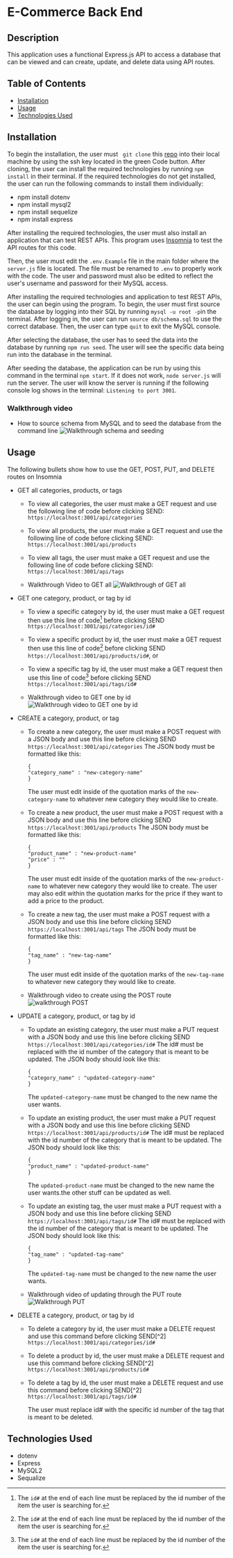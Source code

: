 # E-Commerce Back End

## Description
This application uses a functional Express.js API to access a database that can be viewed and can create, update, and delete data using API routes. 

## Table of Contents
* [Installation](#installation)
* [Usage](#usage)
* [Technologies Used](#technologies-used)

## Installation
To begin the installation, the user must ` git clone` this [repo](https://github.com/jmaraya1229/ECBackEnd) into their local machine by using the ssh key located in the green Code button. After cloning, the user can install the required technologies by running `npm install` in their terminal. If the required technologies do not get installed, the user can run the following commands to install them individually: 
* npm install dotenv 
* npm install mysql2 
* npm install sequelize
* npm install express

After installing the required technologies, the user must also install an application that can test REST APIs. This program uses [Insomnia](https://insomnia.rest/) to test the API routes for this code. 

Then, the user must edit the `.env.Example` file in the main folder where the `server.js` file is located. The file must be renamed to `.env` to properly work with the code. The user and password must also be edited to reflect the user's username and password for their MySQL access. 

After installing the required technologies and application to test REST APIs, the user can begin using the program. To begin, the user must first source the database by logging into their SQL by running `mysql -u root -p`in the terminal. After logging in, the user can run `source db/schema.sql` to use the correct database. Then, the user can type `quit` to exit the MySQL console. 

After selecting the database, the user has to seed the data into the database by running `npm run seed`. The user will see the specific data being run into the database in the terminal. 

After seeding the database, the application can be run by using this command in the terminal `npm start`. If it does not work, `node server.js` will run the server. The user will know the server is running if the following console log shows in the terminal: `Listening to port 3001`.

### Walkthrough video 
* How to source schema from MySQL and to seed the database from the command line
![Walkthrough schema and seeding]()


## Usage
The following bullets show how to use the GET, POST, PUT, and DELETE routes on Insomnia

* GET all categories, products, or tags

    * To view all categories, the user must make a GET request and use the following line of code before clicking SEND:
    `https://localhost:3001/api/categories`

    * To view all products, the user must make a GET request and use the following line of code before clicking SEND:
    `https://localhost:3001/api/products`

    * To view all tags, the user must make a GET request and use the following line of code before clicking SEND: 
    `https://localhost:3001/api/tags`

    * Walkthrough Video to GET all
    ![Walkthrough of GET all]()

* GET one category, product, or tag by id 

    * To view a specific category by id, the user must make a GET request then use this line of code[^1] before clicking SEND
    `https://localhost:3001/api/categories/id#`

    * To view a specific product by id, the user must make a GET request then use this line of code[^1] before clicking SEND
    `https://localhost:3001/api/products/id#`, or 

    * To view a specific tag by id, the user must make a GET request then use this line of code[^1] before clicking SEND
    `https://localhost:3001/api/tags/id#`

    [^1]: The `id#` at the end of each line must be replaced by the id number of the item the user is searching for. 

    * Walkthrough video to GET one by id
    ![Walkthrough video to GET one by id]()

* CREATE a category, product, or tag

    * To create a new category, the user must make a POST request with a JSON body and use this line before clicking SEND
    `https://localhost:3001/api/categories`
        The JSON body must be formatted like this: 
        ```
        {
        "category_name" : "new-category-name"
        }
        ```
        The user must edit inside of the quotation marks of the `new-category-name` to whatever new category they would like to create. 

    * To create a new product, the user must make a POST request with a JSON body and use this line before clicking SEND
    `https://localhost:3001/api/products`
    The JSON body must be formatted like this: 
        ```
        {
        "product_name" : "new-product-name"
        "price" : ""
        }
        ```
        The user must edit inside of the quotation marks of the `new-product-name` to whatever new category they would like to create. The user may also edit within the quotation marks for the price if they want to add a price to the product. 

    * To create a new tag, the user must make a POST request with a JSON body and use this line before clicking SEND
    `https://localhost:3001/api/tags`
        The JSON body must be formatted like this: 
        ```
        {
        "tag_name" : "new-tag-name"
        }
        ```
        The user must edit inside of the quotation marks of the `new-tag-name` to whatever new category they would like to create. 

    * Walkthrough video to create using the POST route
    ![walkthrough POST]()

* UPDATE a category, product, or tag by id

    * To update an existing category, the user must make a PUT request with a JSON body and use this line before clicking SEND
    `https://localhost:3001/api/categories/id#`
    The id# must be replaced with the id number of the category that is meant to be updated. 
        The JSON body should look like this: 
        ```
        {
        "category_name" : "updated-category-name"
        }
        ```
        The `updated-category-name` must be changed to the new name the user wants. 

    * To update an existing product, the user must make a PUT request with a JSON body and use this line before clicking SEND
    `https://localhost:3001/api/products/id#`
    The id# must be replaced with the id number of the category that is meant to be updated. 
        The JSON body should look like this: 
        ```
        {
        "product_name" : "updated-product-name"
        }
        ```
        The `updated-product-name` must be changed to the new name the user wants.the other stuff can be updated as well. 

    * To update an existing tag, the user must make a PUT request with a JSON body and use this line before clicking SEND
    `https://localhost:3001/api/tags/id#`
    The id# must be replaced with the id number of the category that is meant to be updated. 
        The JSON body should look like this: 
        ```
        {
        "tag_name" : "updated-tag-name"
        }
        ```
        The `updated-tag-name` must be changed to the new name the user wants.

    * Walkthrough video of updating through the PUT route
    ![Walkthrough PUT]()

* DELETE a category, product, or tag by id

    * To delete a category by id, the user must make a DELETE request and use this command before clicking SEND[^2]
    `https://localhost:3001/api/categories/id#`

    * To delete a product by id, the user must make a DELETE request and use this command before clicking SEND[^2] 
    `https://localhost:3001/api/products/id#`

    * To delete a tag by id, the user must make a DELETE request and use this command before clicking SEND[^2] 
    `https://localhost:3001/api/tags/id#`
    
        The user must replace id# with the specific id number of the tag that is meant to be deleted. 

## Technologies Used
* dotenv
* Express
* MySQL2
* Sequalize
